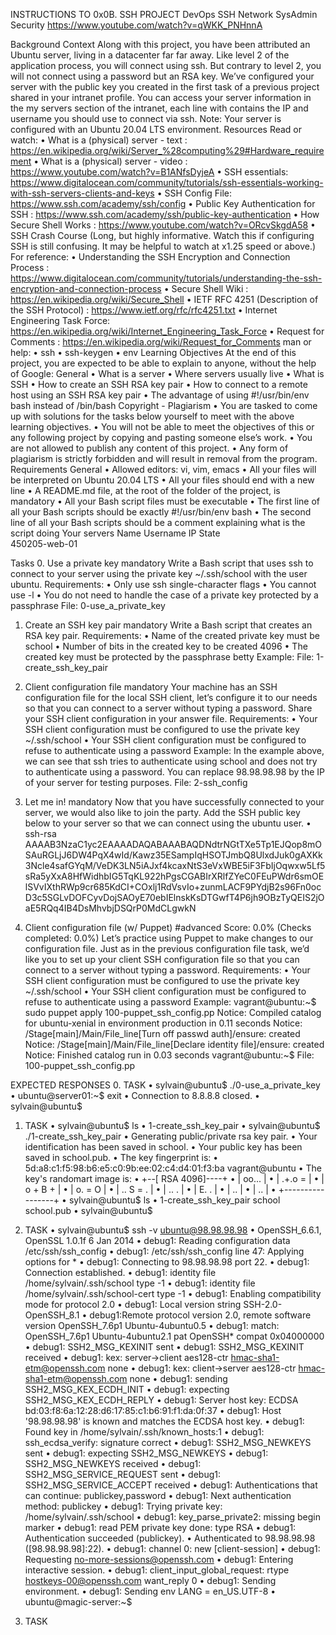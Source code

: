 INSTRUCTIONS TO 0x0B. SSH PROJECT
DevOps      SSH       Network      SysAdmin     Security
https://www.youtube.com/watch?v=qWKK_PNHnnA 

Background Context
Along with this project, you have been attributed an Ubuntu server, living in a datacenter far far away. Like level 2 of the application process, you will connect using ssh. But contrary to level 2, you will not connect using a password but an RSA key. We’ve configured your server with the public key you created in the first task of a previous project shared in your intranet profile.
You can access your server information in the my servers section of the intranet, each line with contains the IP and username you should use to connect via ssh.
Note: Your server is configured with an Ubuntu 20.04 LTS environment.
Resources
Read or watch:
•	What is a (physical) server - text : https://en.wikipedia.org/wiki/Server_%28computing%29#Hardware_requirement
•	What is a (physical) server - video : https://www.youtube.com/watch?v=B1ANfsDyjeA 
•	SSH essentials: https://www.digitalocean.com/community/tutorials/ssh-essentials-working-with-ssh-servers-clients-and-keys 
•	SSH Config File: https://www.ssh.com/academy/ssh/config 
•	Public Key Authentication for SSH : https://www.ssh.com/academy/ssh/public-key-authentication 
•	How Secure Shell Works : https://www.youtube.com/watch?v=ORcvSkgdA58 
•	SSH Crash Course (Long, but highly informative. Watch this if configuring SSH is still confusing. It may be helpful to watch at x1.25 speed or above.)
For reference:
•	Understanding the SSH Encryption and Connection Process : https://www.digitalocean.com/community/tutorials/understanding-the-ssh-encryption-and-connection-process 
•	Secure Shell Wiki : https://en.wikipedia.org/wiki/Secure_Shell 
•	IETF RFC 4251 (Description of the SSH Protocol) : https://www.ietf.org/rfc/rfc4251.txt 
•	Internet Engineering Task Force: https://en.wikipedia.org/wiki/Internet_Engineering_Task_Force 
•	Request for Comments : https://en.wikipedia.org/wiki/Request_for_Comments 
man or help:
•	ssh
•	ssh-keygen
•	env
Learning Objectives
At the end of this project, you are expected to be able to explain to anyone, without the help of Google:
General
•	What is a server
•	Where servers usually live
•	What is SSH
•	How to create an SSH RSA key pair
•	How to connect to a remote host using an SSH RSA key pair
•	The advantage of using #!/usr/bin/env bash instead of /bin/bash
Copyright - Plagiarism
•	You are tasked to come up with solutions for the tasks below yourself to meet with the above learning objectives.
•	You will not be able to meet the objectives of this or any following project by copying and pasting someone else’s work.
•	You are not allowed to publish any content of this project.
•	Any form of plagiarism is strictly forbidden and will result in removal from the program.
Requirements
General
•	Allowed editors: vi, vim, emacs
•	All your files will be interpreted on Ubuntu 20.04 LTS
•	All your files should end with a new line
•	A README.md file, at the root of the folder of the project, is mandatory
•	All your Bash script files must be executable
•	The first line of all your Bash scripts should be exactly #!/usr/bin/env bash
•	The second line of all your Bash scripts should be a comment explaining what is the script doing
Your servers
Name	Username	IP	State	
450205-web-01				

Tasks
0. Use a private key
mandatory
Write a Bash script that uses ssh to connect to your server using the private key ~/.ssh/school with the user ubuntu.
Requirements:
•	Only use ssh single-character flags
•	You cannot use -l
•	You do not need to handle the case of a private key protected by a passphrase
File: 0-use_a_private_key
1. Create an SSH key pair
mandatory
Write a Bash script that creates an RSA key pair.
Requirements:
•	Name of the created private key must be school
•	Number of bits in the created key to be created 4096
•	The created key must be protected by the passphrase betty
Example:
File: 1-create_ssh_key_pair
2. Client configuration file
mandatory
Your machine has an SSH configuration file for the local SSH client, let’s configure it to our needs so that you can connect to a server without typing a password. Share your SSH client configuration in your answer file.
Requirements:
•	Your SSH client configuration must be configured to use the private key ~/.ssh/school
•	Your SSH client configuration must be configured to refuse to authenticate using a password
Example:
In the example above, we can see that ssh tries to authenticate using school and does not try to authenticate using a password. You can replace 98.98.98.98 by the IP of your server for testing purposes.
File: 2-ssh_config

3. Let me in!                                                                           mandatory
Now that you have successfully connected to your server, we would also like to join the party.
Add the SSH public key below to your server so that we can connect using the ubuntu user.
•	ssh-rsa AAAAB3NzaC1yc2EAAAADAQABAAABAQDNdtrNGtTXe5Tp1EJQop8mOSAuRGLjJ6DW4PqX4wId/Kawz35ESampIqHSOTJmbQ8UlxdJuk0gAXKk3Ncle4safGYqM/VeDK3LN5iAJxf4kcaxNtS3eVxWBE5iF3FbIjOqwxw5Lf5sRa5yXxA8HfWidhbIG5TqKL922hPgsCGABIrXRlfZYeC0FEuPWdr6smOElSVvIXthRWp9cr685KdCI+COxlj1RdVsvIo+zunmLACF9PYdjB2s96Fn0ocD3c5SGLvDOFCyvDojSAOyE70ebIElnskKsDTGwfT4P6jh9OBzTyQEIS2jOaE5RQq4IB4DsMhvbjDSQrP0MdCLgwkN

4. Client configuration file (w/ Puppet)
#advanced
Score: 0.0% (Checks completed: 0.0%)
Let’s practice using Puppet to make changes to our configuration file. Just as in the previous configuration file task, we’d like you to set up your client SSH configuration file so that you can connect to a server without typing a password.
Requirements:
•	Your SSH client configuration must be configured to use the private key ~/.ssh/school
•	Your SSH client configuration must be configured to refuse to authenticate using a password
Example:
vagrant@ubuntu:~$ sudo puppet apply 100-puppet_ssh_config.pp
Notice: Compiled catalog for ubuntu-xenial in environment production in 0.11 seconds
Notice: /Stage[main]/Main/File_line[Turn off passwd auth]/ensure: created
Notice: /Stage[main]/Main/File_line[Declare identity file]/ensure: created
Notice: Finished catalog run in 0.03 seconds
vagrant@ubuntu:~$
File: 100-puppet_ssh_config.pp







EXPECTED RESPONSES
0.	TASK
•	sylvain@ubuntu$ ./0-use_a_private_key
•	ubuntu@server01:~$ exit
•	Connection to 8.8.8.8 closed.
•	sylvain@ubuntu$ 

1.	TASK
•	sylvain@ubuntu$ ls
•	1-create_ssh_key_pair
•	sylvain@ubuntu$ ./1-create_ssh_key_pair
•	Generating public/private rsa key pair.
•	Your identification has been saved in school.
•	Your public key has been saved in school.pub.
•	The key fingerprint is:
•	5d:a8:c1:f5:98:b6:e5:c0:9b:ee:02:c4:d4:01:f3:ba vagrant@ubuntu
•	The key's randomart image is:
•	+--[ RSA 4096]----+
•	|      oo...      |
•	|      .+.o =     |
•	|     o  + B +    |
•	|      o. = O     |
•	|     .. S = .    |
•	|      .. .       |
•	|      E.  .      |
•	|        ..       |
•	|         ..      |
•	+-----------------+
•	sylvain@ubuntu$ ls
•	1-create_ssh_key_pair school  school.pub
•	sylvain@ubuntu$ 

2.	TASK
•	sylvain@ubuntu$ ssh -v ubuntu@98.98.98.98
•	OpenSSH_6.6.1, OpenSSL 1.0.1f 6 Jan 2014
•	debug1: Reading configuration data /etc/ssh/ssh_config
•	debug1: /etc/ssh/ssh_config line 47: Applying options for *
•	debug1: Connecting to 98.98.98.98 port 22.
•	debug1: Connection established.
•	debug1: identity file /home/sylvain/.ssh/school type -1
•	debug1: identity file /home/sylvain/.ssh/school-cert type -1
•	debug1: Enabling compatibility mode for protocol 2.0
•	debug1: Local version string SSH-2.0-OpenSSH_8.1
•	debug1:Remote protocol version 2.0, remote software version OpenSSH_7.6p1 Ubuntu-4ubuntu0.5
•	debug1: match: OpenSSH_7.6p1 Ubuntu-4ubuntu2.1 pat OpenSSH* compat 0x04000000
•	debug1: SSH2_MSG_KEXINIT sent
•	debug1: SSH2_MSG_KEXINIT received
•	debug1: kex: server->client aes128-ctr hmac-sha1-etm@openssh.com none
•	debug1: kex: client->server aes128-ctr hmac-sha1-etm@openssh.com none
•	debug1: sending SSH2_MSG_KEX_ECDH_INIT
•	debug1: expecting SSH2_MSG_KEX_ECDH_REPLY
•	debug1: Server host key: ECDSA bd:03:f8:6a:12:28:d6:17:85:c1:b6:91:f1:da:0f:37
•	debug1: Host '98.98.98.98' is known and matches the ECDSA host key.
•	debug1: Found key in /home/sylvain/.ssh/known_hosts:1
•	debug1: ssh_ecdsa_verify: signature correct
•	debug1: SSH2_MSG_NEWKEYS sent
•	debug1: expecting SSH2_MSG_NEWKEYS
•	debug1: SSH2_MSG_NEWKEYS received
•	debug1: SSH2_MSG_SERVICE_REQUEST sent
•	debug1: SSH2_MSG_SERVICE_ACCEPT received
•	debug1: Authentications that can continue: publickey,password
•	debug1: Next authentication method: publickey
•	debug1: Trying private key: /home/sylvain/.ssh/school
•	debug1: key_parse_private2: missing begin marker
•	debug1: read PEM private key done: type RSA
•	debug1: Authentication succeeded (publickey).
•	Authenticated to 98.98.98.98 ([98.98.98.98]:22).
•	debug1: channel 0: new [client-session]
•	debug1: Requesting no-more-sessions@openssh.com
•	debug1: Entering interactive session.
•	debug1: client_input_global_request: rtype hostkeys-00@openssh.com want_reply 0
•	debug1: Sending environment.
•	debug1: Sending env LANG = en_US.UTF-8
•	ubuntu@magic-server:~$

3.	TASK





